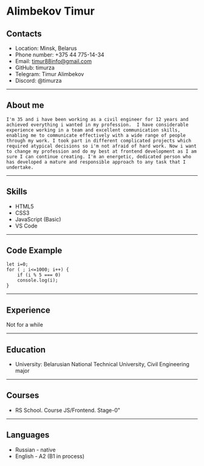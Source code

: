 # Alimbekov Timur

## Contacts
* Location: Minsk, Belarus
* Phone number: +375 44 775-14-34
* Email: timur88info@gmail.com
* GitHub: timurza
* Telegram: Timur Alimbekov
* Discord: @timurza

***

## About me
    
    I'm 35 and i have been working as a civil engineer for 12 years and achieved everything i wanted in my profession.  I have considerable experience working in a team and excellent communication skills, enabling me to communicate effectively with a wide range of people through my work. I took part in different complicated projects which  required atypical decisions so i'm not afraid of hard work. Now i want to change my profession and do my best at frontend development as I am sure I can continue creating. I'm an energetic, dedicated person who has developed a mature and responsible approach to any task that I undertake.

***
## Skills
* HTML5
* CSS3
* JavaScript (Basic)
* VS Code
***
## Code Example
``` 
let i=0;
for ( ; i<=1000; i++) {
    if (i % 5 === 0)
    console.log(i);
}
```
***
## Experience
Not for a while
***
## Education
* University: Belarusian National Technical University, Civil Engineering major

***
## Courses
* RS School. Course JS/Frontend. Stage-0"
***
## Languages
* Russian - native
* English - A2 (B1 in process)




